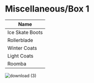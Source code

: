 
# Miscellaneous/Box 1

| Name                        | 
| --------------------------- | 
| Ice Skate Boots             |
| Rollerblade                 |
| Winter Coats                |
| Light Coats                 |
| Roomba                      |


![download (3)](https://user-images.githubusercontent.com/7928464/80236584-e490ed00-8620-11ea-8c94-7c521cf3defc.png)




